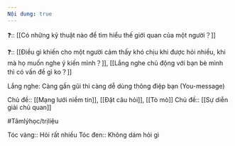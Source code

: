 ```yaml
---
Nội dung: true
---
```


❓:: [[Có những kỹ thuật nào để tìm hiểu thế giới quan của một người？]]

❓:: [[Điều gì khiến cho một người cảm thấy khó chịu khi được hỏi nhiều, khi mà họ muốn nghe ý kiến mình？]], [[Lắng nghe chủ động với bạn bè mình thì có vấn đề gì ko？]] 

Lắng nghe: Càng gần gũi thì càng dễ dùng thông điệp bạn (You-message) 

Chủ đề:: [[Mạng lưới niềm tin]], [[Đặt câu hỏi]], [[Tò mò]]
Chủ đề:: [[Sự diễn giải chủ quan]] 

#Tâmlýhọc/trịliệu 

Tóc vàng:: Hỏi rất nhiều
Tóc đen:: Không dám hỏi gì
